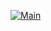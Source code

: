 [![Main](http://localhost/api/projects/status/1i033gnvce8smjsx?svg=true)](http://localhost/project/AppVeyor/testing-the-api-ci)
